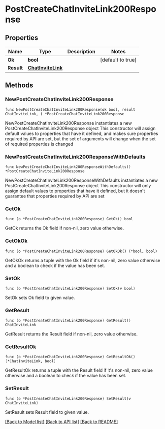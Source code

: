 # PostCreateChatInviteLink200Response

## Properties

Name | Type | Description | Notes
------------ | ------------- | ------------- | -------------
**Ok** | **bool** |  | [default to true]
**Result** | [**ChatInviteLink**](ChatInviteLink.md) |  | 

## Methods

### NewPostCreateChatInviteLink200Response

`func NewPostCreateChatInviteLink200Response(ok bool, result ChatInviteLink, ) *PostCreateChatInviteLink200Response`

NewPostCreateChatInviteLink200Response instantiates a new PostCreateChatInviteLink200Response object
This constructor will assign default values to properties that have it defined,
and makes sure properties required by API are set, but the set of arguments
will change when the set of required properties is changed

### NewPostCreateChatInviteLink200ResponseWithDefaults

`func NewPostCreateChatInviteLink200ResponseWithDefaults() *PostCreateChatInviteLink200Response`

NewPostCreateChatInviteLink200ResponseWithDefaults instantiates a new PostCreateChatInviteLink200Response object
This constructor will only assign default values to properties that have it defined,
but it doesn't guarantee that properties required by API are set

### GetOk

`func (o *PostCreateChatInviteLink200Response) GetOk() bool`

GetOk returns the Ok field if non-nil, zero value otherwise.

### GetOkOk

`func (o *PostCreateChatInviteLink200Response) GetOkOk() (*bool, bool)`

GetOkOk returns a tuple with the Ok field if it's non-nil, zero value otherwise
and a boolean to check if the value has been set.

### SetOk

`func (o *PostCreateChatInviteLink200Response) SetOk(v bool)`

SetOk sets Ok field to given value.


### GetResult

`func (o *PostCreateChatInviteLink200Response) GetResult() ChatInviteLink`

GetResult returns the Result field if non-nil, zero value otherwise.

### GetResultOk

`func (o *PostCreateChatInviteLink200Response) GetResultOk() (*ChatInviteLink, bool)`

GetResultOk returns a tuple with the Result field if it's non-nil, zero value otherwise
and a boolean to check if the value has been set.

### SetResult

`func (o *PostCreateChatInviteLink200Response) SetResult(v ChatInviteLink)`

SetResult sets Result field to given value.



[[Back to Model list]](../README.md#documentation-for-models) [[Back to API list]](../README.md#documentation-for-api-endpoints) [[Back to README]](../README.md)


